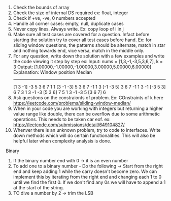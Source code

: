 1. Check the bounds of array
2. Check the size of internal DS required ex: float, integer
3. Check if +ve, -ve, 0 numbers accepted
4. Handle all corner cases: empty, null, duplicate cases
5. Never copy lines. Always write. Ex: copy loop of i in j
6. Make sure all test cases are covered for a question. Infact before starting the solution try to cover all test cases 
   before hand. Ex: for sliding window questions, the patterns should be alternate, match in star and nothing towards 
   end, vice versa, match in the middle only.
7. For any question, write down the solution with a few examples and write the code viewing it step by step
   ex: Input: nums = [1,3,-1,-3,5,3,6,7], k = 3
   Output: [1.00000,-1.00000,-1.00000,3.00000,5.00000,6.00000]
   Explanation:
   Window position                Median
   ---------------                -----
   [1  3  -1] -3  5  3  6  7        1
   1 [3  -1  -3] 5  3  6  7       -1
   1  3 [-1  -3  5] 3  6  7       -1
   1  3  -1 [-3  5  3] 6  7        3
   1  3  -1  -3 [5  3  6] 7        5
   1  3  -1  -3  5 [3  6  7]       6
8. Ask questions on the constraionts of problem. Ex: COnstraints of k here
   https://leetcode.com/problems/sliding-window-median/
9. When in your code you are working with integers but returning a higher value range like double, there can be overflow due to some arithmetic operations. This needs to be taken car eof.
   ex: https://leetcode.com/submissions/detail/649104827/
10. Whenver there is an unknown problem, try to code to interfaces. Write down methods which will do certain functionalities. This will also be helpful later when complexity analysis is done.


Binary
1. If the binary number end with 0 -> it is an even number
2. To add one to a binary number - Do the following ->
Start from the right end and keep adding 1 while the carry doesn't become zero. We can implement this by iterating from the right end and changing each 1 to 0 until we find the first 0. If we don't find any 0s we will have to append a 1 at the start of the string.
3. TO dive a number by 2 -> trim the LSB
